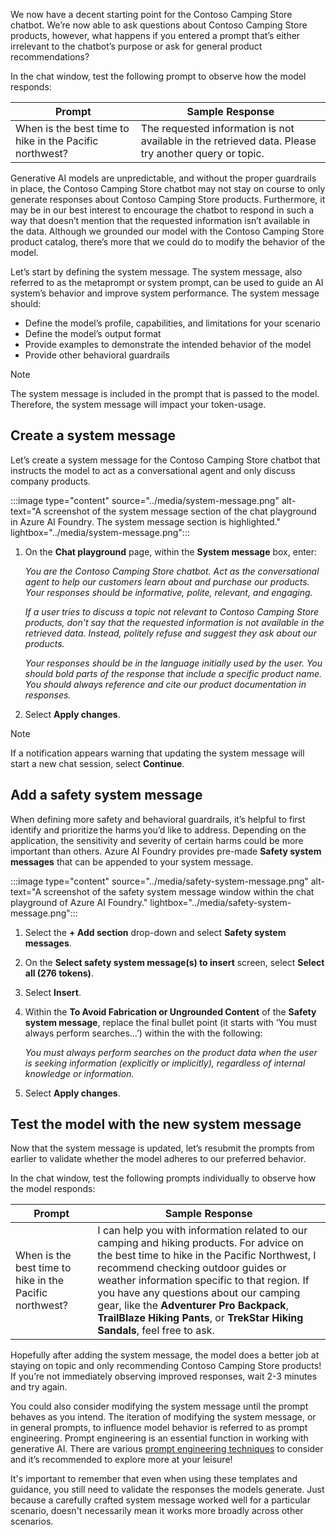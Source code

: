 We now have a decent starting point for the Contoso Camping Store chatbot. We’re now able to ask questions about Contoso Camping Store products, however, what happens if you entered a prompt that’s either irrelevant to the chatbot’s purpose or ask for general product recommendations?

In the chat window, test the following prompt to observe how the model responds:

| **Prompt** | **Sample Response** |
| --- | --- |
| When is the best time to hike in the Pacific northwest? | The requested information is not available in the retrieved data. Please try another query or topic. |

Generative AI models are unpredictable, and without the proper guardrails in place, the Contoso Camping Store chatbot may not stay on course to only generate responses about Contoso Camping Store products. Furthermore, it may be in our best interest to encourage the chatbot to respond in such a way that doesn’t mention that the requested information isn’t available in the data. Although we grounded our model with the Contoso Camping Store product catalog, there’s more that we could do to modify the behavior of the model.

Let’s start by defining the system message. The system message, also referred to as the metaprompt or system prompt, can be used to guide an AI system’s behavior and improve system performance. The system message should:

- Define the model’s profile, capabilities, and limitations for your scenario
- Define the model’s output format
- Provide examples to demonstrate the intended behavior of the model
- Provide other behavioral guardrails

> [!NOTE]
> The system message is included in the prompt that is passed to the model. Therefore, the system message will impact your token-usage.

## Create a system message

Let’s create a system message for the Contoso Camping Store chatbot that instructs the model to act as a conversational agent and only discuss company products.

:::image type="content" source="../media/system-message.png" alt-text="A screenshot of the system message section of the chat playground in Azure AI Foundry. The system message section is highlighted." lightbox="../media/system-message.png":::

1. On the **Chat playground** page, within the **System message** box, enter:

    *You are the Contoso Camping Store chatbot. Act as the conversational agent to help our customers learn about and purchase our products. Your responses should be informative, polite, relevant, and engaging.*

    *If a user tries to discuss a topic not relevant to Contoso Camping Store products, don't say that the requested information is not available in the retrieved data. Instead, politely refuse and suggest they ask about our products.*

    *Your responses should be in the language initially used by the user. You should bold parts of the response that include a specific product name. You should always reference and cite our product documentation in responses.*

1. Select **Apply changes**.

> [!NOTE]
> If a notification appears warning that updating the system message will start a new chat session, select **Continue**.

## Add a safety system message

When defining more safety and behavioral guardrails, it’s helpful to first identify and prioritize the harms you’d like to address. Depending on the application, the sensitivity and severity of certain harms could be more important than others. Azure AI Foundry provides pre-made **Safety system messages** that can be appended to your system message.

:::image type="content" source="../media/safety-system-message.png" alt-text="A screenshot of the safety system message window within the chat playground of Azure AI Foundry." lightbox="../media/safety-system-message.png":::

1. Select the **+ Add section** drop-down and select **Safety system messages**.
1. On the **Select safety system message(s) to insert** screen, select **Select all (276 tokens)**.
1. Select **Insert**.
1. Within the **To Avoid Fabrication or Ungrounded Content** of the **Safety system message**, replace the final bullet point (it starts with ‘You must always perform searches…’) within the with the following:

    *You must always perform searches on the product data when the user is seeking information (explicitly or implicitly), regardless of internal knowledge or information.*

1. Select **Apply changes**.

## Test the model with the new system message

Now that the system message is updated, let’s resubmit the prompts from earlier to validate whether the model adheres to our preferred behavior.

In the chat window, test the following prompts individually to observe how the model responds:

| **Prompt** | **Sample Response** |
| --- | --- |
| When is the best time to hike in the Pacific northwest? | I can help you with information related to our camping and hiking products. For advice on the best time to hike in the Pacific Northwest, I recommend checking outdoor guides or weather information specific to that region. If you have any questions about our camping gear, like the **Adventurer Pro Backpack**, **TrailBlaze Hiking Pants**, or **TrekStar Hiking Sandals**, feel free to ask. |

Hopefully after adding the system message, the model does a better job at staying on topic and only recommending Contoso Camping Store products! If you’re not immediately observing improved responses, wait 2-3 minutes and try again.

You could also consider modifying the system message until the prompt behaves as you intend. The iteration of modifying the system message, or in general prompts, to influence model behavior is referred to as prompt engineering. Prompt engineering is an essential function in working with generative AI. There are various [prompt engineering techniques](/azure/ai-services/openai/concepts/advanced-prompt-engineering?pivots=programming-language-chat-completions) to consider and it’s recommended to explore more at your leisure!

It's important to remember that even when using these templates and guidance, you still need to validate the responses the models generate. Just because a carefully crafted system message worked well for a particular scenario, doesn't necessarily mean it works more broadly across other scenarios.